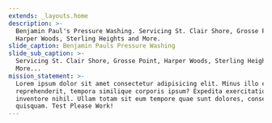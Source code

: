 ```yaml
---
extends: _layouts.home
description: >-
  Benjamin Paul's Pressure Washing. Servicing St. Clair Shore, Grosse Point,
  Harper Woods, Sterling Heights and More.
slide_caption: Benjamin Pauls Pressure Washing
slide_sub_caption: >-
  Servicing St. Clair Shore, Grosse Point, Harper Woods, Sterling Heights and
  More...
mission_statement: >-
  Lorem ipsum dolor sit amet consectetur adipisicing elit. Minus illo eaque
  reprehenderit, tempora similique corporis ipsum? Expedita exercitationem
  inventore nihil. Ullam totam sit eum tempore quae sunt dolores, consectetur
  quisquam. Test Please Work!
---
```


